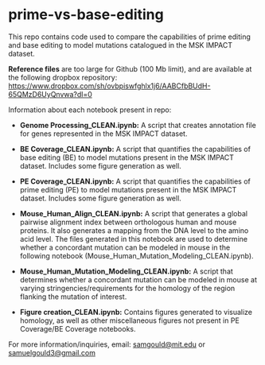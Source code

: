 # prime-vs-base-editing

This repo contains code used to compare the capabilities of prime editing and base editing to model mutations catalogued in the MSK IMPACT dataset.

**Reference files** are too large for Github (100 Mb limit), and are available at the following dropbox repository: https://www.dropbox.com/sh/ovbpiswfghlx1j6/AABCfbBUdH-65QMzD6UyQnvwa?dl=0

Information about each notebook present in repo:

- **Genome Processing_CLEAN.ipynb:** A script that creates annotation file for genes represented in the MSK IMPACT dataset.

- **BE Coverage_CLEAN.ipynb:** A script that quantifies the capabilities of base editing (BE) to model mutations present in the MSK IMPACT dataset. Includes some figure generation as well. 

- **PE Coverage_CLEAN.ipynb:** A script that quantifies the capabilities of prime editing (PE) to model mutations present in the MSK IMPACT dataset. Includes some figure generation as well. 

- **Mouse_Human_Align_CLEAN.ipynb:** A script that generates a global pairwise alignment index between orthologous human and mouse proteins. It also generates a mapping from the DNA level to the amino acid level. The files generated in this notebook are used to determine whether a concordant mutation can be modeled in mouse in the following notebook (Mouse_Human_Mutation_Modeling_CLEAN.ipynb). 

- **Mouse_Human_Mutation_Modeling_CLEAN.ipynb:** A script that determines whether a concordant mutation can be modeled in mouse at varying stringencies/requirements for the homology of the region flanking the mutation of interest.

- **Figure creation_CLEAN.ipynb:** Contains figures generated to visualize homology, as well as other miscellaneous figures not present in PE Coverage/BE Coverage notebooks. 

For more information/inquiries, email: samgould@mit.edu or samuelgould3@gmail.com
